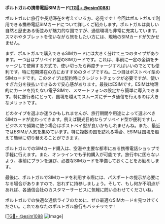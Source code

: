 **ポルトガルの携帯電話SIMカード[[TG💪+ @esim1088](https://t.me/s/esim1088)]**

ポルトガルに旅行や長期滞在を考えている方、必見です！今回はポルトガルで利用できる携帯電話SIMカードについて詳しくご紹介します。ポルトガルは美しい自然と歴史ある街並みが魅力的な国ですが、通信環境も非常に充実しています。スマホやタブレットを使いながら旅をしたい方には、現地のSIMカードが欠かせません。

まず、ポルトガルで購入できるSIMカードには大きく分けて三つのタイプがあります。一つ目はプリペイド型のSIMカードです。これは、事前に一定の金額をチャージして使用する方式で、使い切ったら再度チャージすればいいのでとても便利です。特に短期滞在の方におすすめのタイプですね。二つ目はポストペイ型のSIMカードです。このタイプは契約時にクレジットチェックが必要ですが、使いすぎた分を後払いできるので安心感があります。最後はESIMです。ESIMは物理的にカードを持たない電子SIMで、スマートフォンの設定から簡単に導入できます。特に旅行者にとって、国境を越えてスムーズにデータ通信を行えるのは大きなメリットです。

どのタイプを選ぶか迷うかもしれませんが、旅行期間や用途によって選ぶべきSIMカードが変わってきます。例えば観光目的ならプリペイド型が便利ですし、ビジネスで頻繁に使う場合はポストペイ型が良いかもしれませんね。また、最近ではESIMが人気を集めています。特に複数の国を訪れる場合、ESIMは国境を超えて簡単に切り替えることができます。

ポルトガルでのSIMカード購入は、空港や主要な都市にある携帯電話ショップで手軽に行えます。また、オンラインでも予約購入が可能です。旅行中に困らないよう、事前にプランを選び、必要なSIMカードを準備しておくことをお勧めします。

最後に、ポルトガルでSIMカードを利用する際には、パスポートの提示が必要になる場合がありますので、忘れずに持参しましょう。そして、もし何か不明点があれば、各通信会社のカスタマーサービスに気軽に問い合わせてくださいね。

ポルトガルでの快適な通信ライフのために、ぜひ最適なSIMカードを見つけてください。これであなたのポルトガル旅行もバッチリです！

[[TG💪+ @esim1088](https://t.me/s/esim1088) ![Image](https://i.postimg.cc/Y0z9fWf4/image.png)]
